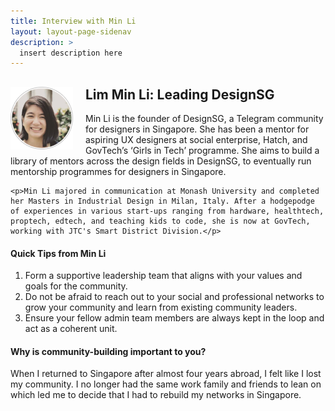 ```yaml
---
title: Interview with Min Li
layout: layout-page-sidenav
description: >
  insert description here
---
```


<div>
  <div style="float: left; margin-right: 20px;">
    <img src="/assets/img/building-a-community-interview-min-li.png" alt="Min Li picture">
  </div>
  <div>
    <h2>Lim Min Li: Leading DesignSG</h2>
    <p>Min Li is the founder of DesignSG, a Telegram community for designers in Singapore. She has been a mentor for aspiring UX designers at social enterprise, Hatch, and GovTech’s ‘Girls in Tech’ programme. She aims to build a library of mentors across the design fields in DesignSG, to eventually run mentorship programmes for designers in Singapore.</p>
	
	<p>Min Li majored in communication at Monash University and completed her Masters in Industrial Design in Milan, Italy. After a hodgepodge of experiences in various start-ups ranging from hardware, healthtech, proptech, edtech, and teaching kids to code, she is now at GovTech, working with JTC's Smart District Division.</p>
  </div>
</div>

#### Quick Tips from Min Li
1. Form a supportive leadership team that aligns with your values and goals for the community.
2.	Do not be afraid to reach out to your social and professional networks to grow your community and learn from existing community leaders.
3.	Ensure your fellow admin team members are always kept in the loop and act as a coherent unit.

#### Why is community-building important to you?
When I returned to Singapore after almost four years abroad, I felt like I lost my community. I no longer had the same work family and friends to lean on which led me to decide that I had to rebuild my networks in Singapore.



